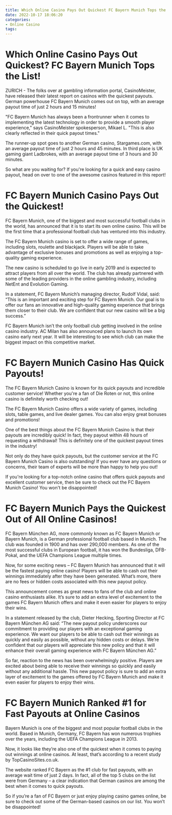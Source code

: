 ```yaml
---
title: Which Online Casino Pays Out Quickest FC Bayern Munich Tops the List!
date: 2022-10-17 18:06:20
categories:
- Online Casino
tags:
---
```



#  Which Online Casino Pays Out Quickest? FC Bayern Munich Tops the List!
ZURICH - The folks over at gambling information portal, CasinoMeister, have released their latest report on casinos with the quickest payouts. German powerhouse FC Bayern Munich comes out on top, with an average payout time of just 2 hours and 15 minutes!

"FC Bayern Munich has always been a frontrunner when it comes to implementing the latest technology in order to provide a smooth player experience," says CasinoMeister spokesperson, Mikael L. "This is also clearly reflected in their quick payout times."

The runner-up spot goes to another German casino, Stargames.com, with an average payout time of just 2 hours and 45 minutes. In third place is UK gaming giant Ladbrokes, with an average payout time of 3 hours and 30 minutes.

So what are you waiting for? If you're looking for a quick and easy casino payout, head on over to one of the awesome casinos featured in this report!

#  FC Bayern Munich Casino Pays Out the Quickest!

FC Bayern Munich, one of the biggest and most successful football clubs in the world, has announced that it is to start its own online casino. This will be the first time that a professional football club has ventured into this industry.

The FC Bayern Munich casino is set to offer a wide range of games, including slots, roulette and blackjack. Players will be able to take advantage of exclusive bonuses and promotions as well as enjoying a top-quality gaming experience.

The new casino is scheduled to go live in early 2019 and is expected to attract players from all over the world. The club has already partnered with some of the leading providers in the online gambling industry, including NetEnt and Evolution Gaming.

In a statement, FC Bayern Munich’s managing director, Rudolf Vidal, said: “This is an important and exciting step for FC Bayern Munich. Our goal is to offer our fans an innovative and high-quality gaming experience that brings them closer to their club. We are confident that our new casino will be a big success.”

FC Bayern Munich isn’t the only football club getting involved in the online casino industry. AC Milan has also announced plans to launch its own casino early next year. It will be interesting to see which club can make the biggest impact on this competitive market.

#  FC Bayern Munich Casino Has Quick Payouts!

The FC Bayern Munich Casino is known for its quick payouts and incredible customer service! Whether you're a fan of Die Roten or not, this online casino is definitely worth checking out!

The FC Bayern Munich Casino offers a wide variety of games, including slots, table games, and live dealer games. You can also enjoy great bonuses and promotions!

One of the best things about the FC Bayern Munich Casino is that their payouts are incredibly quick! In fact, they payout within 48 hours of requesting a withdrawal! This is definitely one of the quickest payout times in the industry!

Not only do they have quick payouts, but the customer service at the FC Bayern Munich Casino is also outstanding! If you ever have any questions or concerns, their team of experts will be more than happy to help you out!

If you're looking for a top-notch online casino that offers quick payouts and excellent customer service, then be sure to check out the FC Bayern Munich Casino! You won't be disappointed!

#  FC Bayern Munich Pays the Quickest Out of All Online Casinos!

FC Bayern München AG, more commonly known as FC Bayern Munich or Bayern Munich, is a German professional football club based in Munich. The club was founded in 1900 and has over 290,000 members. As one of the most successful clubs in European football, it has won the Bundesliga, DFB-Pokal, and the UEFA Champions League multiple times.

Now, for some exciting news – FC Bayern Munich has announced that it will be the fastest paying online casino! Players will be able to cash out their winnings immediately after they have been generated. What’s more, there are no fees or hidden costs associated with this new payout policy.

This announcement comes as great news to fans of the club and online casino enthusiasts alike. It’s sure to add an extra level of excitement to the games FC Bayern Munich offers and make it even easier for players to enjoy their wins.

In a statement released by the club, Dieter Hecking, Sporting Director at FC Bayern München AG said: “The new payout policy underscores our commitment to providing our players with an exceptional gaming experience. We want our players to be able to cash out their winnings as quickly and easily as possible, without any hidden costs or delays. We’re confident that our players will appreciate this new policy and that it will enhance their overall gaming experience with FC Bayern München AG.”

So far, reaction to the news has been overwhelmingly positive. Players are excited about being able to receive their winnings so quickly and easily without any additional hassle. This new payout policy is sure to add an extra layer of excitement to the games offered by FC Bayern Munich and make it even easier for players to enjoy their wins.

#  FC Bayern Munich Ranked #1 for Fast Payouts at Online Casinos

Bayern Munich is one of the biggest and most popular football clubs in the world. Based in Munich, Germany, FC Bayern has won numerous trophies over the years, including the UEFA Champions League in 2013.

Now, it looks like they’re also one of the quickest when it comes to paying out winnings at online casinos. At least, that’s according to a recent study by TopCasinoSites.co.uk.

The website ranked FC Bayern as the #1 club for fast payouts, with an average wait time of just 2 days. In fact, all of the top 5 clubs on the list were from Germany – a clear indication that German casinos are among the best when it comes to quick payouts.

So if you’re a fan of FC Bayern or just enjoy playing casino games online, be sure to check out some of the German-based casinos on our list. You won’t be disappointed!